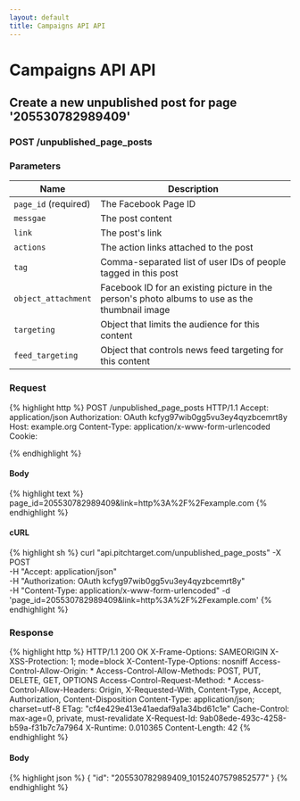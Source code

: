 ```yaml
---
layout: default
title: Campaigns API API
---
```


# Campaigns API API

## Create a new unpublished post for page &#39;205530782989409&#39;

### POST /unpublished_page_posts


### Parameters

Name | Description |
-----|-------------|
`page_id` (required) | The Facebook Page ID |
`messgae`  | The post content |
`link`  | The post&#39;s link |
`actions`  | The action links attached to the post |
`tag`  | Comma-separated list of user IDs of people tagged in this post |
`object_attachment`  | Facebook ID for an existing picture in the person&#39;s photo albums to use as the thumbnail image |
`targeting`  | Object that limits the audience for this content |
`feed_targeting`  | Object that controls news feed targeting for this content |

### Request

{% highlight http %}
POST /unpublished_page_posts HTTP/1.1
Accept: application/json
Authorization: OAuth kcfyg97wib0gg5vu3ey4qyzbcemrt8y
Host: example.org
Content-Type: application/x-www-form-urlencoded
Cookie: 

{% endhighlight %}

#### Body

{% highlight text %}
page_id=205530782989409&link=http%3A%2F%2Fexample.com
{% endhighlight %}

#### cURL

{% highlight sh %}
curl "api.pitchtarget.com/unpublished_page_posts" -X POST \
	-H "Accept: application/json" \
	-H "Authorization: OAuth kcfyg97wib0gg5vu3ey4qyzbcemrt8y" \
	-H "Content-Type: application/x-www-form-urlencoded" -d 'page_id=205530782989409&link=http%3A%2F%2Fexample.com'
{% endhighlight %}

### Response

{% highlight http %}
HTTP/1.1 200 OK
X-Frame-Options: SAMEORIGIN
X-XSS-Protection: 1; mode=block
X-Content-Type-Options: nosniff
Access-Control-Allow-Origin: *
Access-Control-Allow-Methods: POST, PUT, DELETE, GET, OPTIONS
Access-Control-Request-Method: *
Access-Control-Allow-Headers: Origin, X-Requested-With, Content-Type, Accept, Authorization, Content-Disposition
Content-Type: application/json; charset=utf-8
ETag: "cf4e429e413e41aedaf9a1a34bd61c1e"
Cache-Control: max-age=0, private, must-revalidate
X-Request-Id: 9ab08ede-493c-4258-b59a-f31b7c7a7964
X-Runtime: 0.010365
Content-Length: 42
{% endhighlight %}

#### Body

{% highlight json %}
{
  "id": "205530782989409_10152407579852577"
}
{% endhighlight %}

